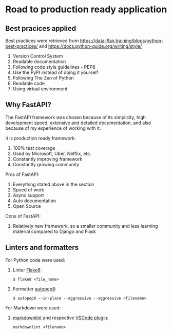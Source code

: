 # Road to production ready application

## Best pracices applied

Best practices were retrieved from
<https://data-flair.training/blogs/python-best-practices/> and
<https://docs.python-guide.org/writing/style/>

1. Version Control System
2. Readable documentation
3. Following code style guidelines - PEP8
4. Use the PyPI instead of doing it yourself
5. Following The Zen of Python
6. Readable code
7. Using virtual environment

## Why FastAPI?

The FastAPI framework was chosen because of its simplicity,
high development speed,
extensive and detailed documentation,
and also because of my experience of working with it.

It is production ready framework:

1. 100% test coverage
2. Used by Microsoft, Uber, Netflix, etc.
3. Constantly improving framework
4. Constantly growing community

Pros of FastAPI:

1. Everything stated above in the section
2. Speed of work
3. Async support
4. Auto documentation
5. Open Source

Cons of FastAPI:

1. Relatively new framework,
so a smaller community and less learning material compared to Django and Flask

## Linters and formatters

For Python code were used:

1. Linter [Flake8](https://pypi.org/project/flake8/):

   ``$ flake8 <file_name>``

2. Formatter [autopep8](https://pypi.org/project/autopep8/):

   ``$ autopep8 --in-place --aggressive --aggressive <filename>``

For Markdown were used:

1. [markdownlint](https://github.com/igorshubovych/markdownlint-cli)
and respective [VSCode plugin](https://marketplace.visualstudio.com/items?itemName=DavidAnson.vscode-markdownlint):

   ``markdownlint <filename>``
